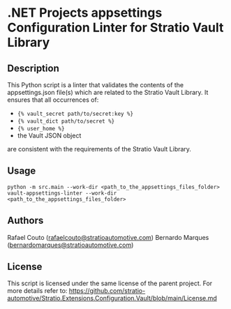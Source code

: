 # .NET Projects appsettings Configuration Linter for Stratio Vault Library

## Description

This Python script is a linter that validates the contents of the appsettings.json file(s)
which are related to the Stratio Vault Library.
It ensures that all occurrences of:

- `{% vault_secret path/to/secret:key %}`
- `{% vault_dict path/to/secret %}`
- `{% user_home %}`
- the Vault JSON object

are consistent with the requirements of the Stratio Vault Library.

## Usage

    python -m src.main --work-dir <path_to_the_appsettings_files_folder>
    vault-appsettings-linter --work-dir <path_to_the_appsettings_files_folder>

## Authors

Rafael Couto (rafaelcouto@stratioautomotive.com)
Bernardo Marques (bernardomarques@stratioautomotive.com)

## License

This script is licensed under the same license of the parent project.
For more details refer to: https://github.com/stratio-automotive/Stratio.Extensions.Configuration.Vault/blob/main/License.md
